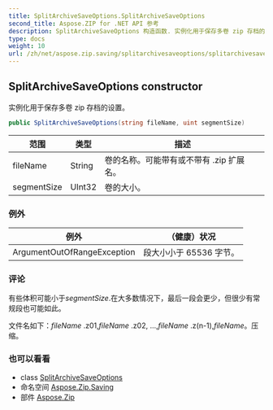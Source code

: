 ```yaml
---
title: SplitArchiveSaveOptions.SplitArchiveSaveOptions
second_title: Aspose.ZIP for .NET API 参考
description: SplitArchiveSaveOptions 构造函数. 实例化用于保存多卷 zip 存档的设置
type: docs
weight: 10
url: /zh/net/aspose.zip.saving/splitarchivesaveoptions/splitarchivesaveoptions/
---
```

## SplitArchiveSaveOptions constructor

实例化用于保存多卷 zip 存档的设置。

```csharp
public SplitArchiveSaveOptions(string fileName, uint segmentSize)
```

| 范围 | 类型 | 描述 |
| --- | --- | --- |
| fileName | String | 卷的名称。可能带有或不带有 .zip 扩展名。 |
| segmentSize | UInt32 | 卷的大小。 |

### 例外

| 例外 | （健康）状况 |
| --- | --- |
| ArgumentOutOfRangeException | 段大小小于 65536 字节。 |

### 评论

有些体积可能小于*segmentSize*.在大多数情况下，最后一段会更少，但很少有常规段也可能如此。

文件名如下：*fileName* .z01,*fileName* .z02, ...,*fileName* .z(n-1),*fileName*。压缩。

### 也可以看看

* class [SplitArchiveSaveOptions](../)
* 命名空间 [Aspose.Zip.Saving](../../splitarchivesaveoptions/)
* 部件 [Aspose.Zip](../../../)


